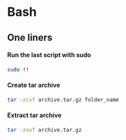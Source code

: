 # Bash

## One liners

#### Run the last script with sudo

```bash
sudo !!
```

#### Create tar archive

```bash
tar -zcvf archive.tar.gz folder_name
```

#### Extract tar archive

```bash
tar -zxvf archive.tar.gz
```
